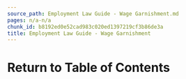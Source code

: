 ```yaml
---
source_path: Employment Law Guide - Wage Garnishment.md
pages: n/a-n/a
chunk_id: b8192ed0e52cad983c020ed1397219cf3b86de3a
title: Employment Law Guide - Wage Garnishment
---
```

# Return to Table of Contents
